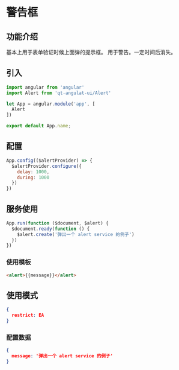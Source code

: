 # 警告框

## 功能介绍

基本上用于表单验证时候上面弹的提示框。
用于警告。一定时间后消失。

## 引入

```javascript
import angular from 'angular'
import Alert from 'qt-angulat-ui/Alert'

let App = angular.module('app', [
  Alert
])

export default App.name;
```

## 配置

```javascript
App.config(($alertProvider) => {
  $alertProvider.configure({
    delay: 1000,
    during: 1000
  })
})
```

## 服务使用

```javascript
App.run(function ($document, $alert) {
  $document.ready(function () {
    $alert.create('弹出一个 alert service 的例子')
  })
})
```

### 使用模板

```html
<alert>{{message}}</alert>
```

## 使用模式

```JSON
{
  restrict: EA
}
```

### 配置数据

```JSON
{
  message: '弹出一个 alert service 的例子'
}
```
